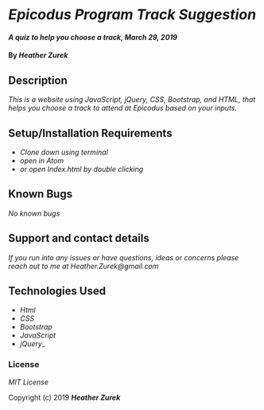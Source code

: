 # _Epicodus Program Track Suggestion_

#### _A quiz to help you choose a track, March 29, 2019_

#### By _Heather Zurek_

## Description

_This is a website using JavaScript, jQuery, CSS, Bootstrap, and HTML, that helps you choose a track to attend at Epicodus based on your inputs._

## Setup/Installation Requirements

* _Clone down using terminal_
* _open in Atom_
* _or open Index.html by double clicking_

## Known Bugs

_No known bugs_

## Support and contact details

_If you run into any issues or have questions, ideas or concerns please reach out to me at Heather.Zurek@gmail.com_

## Technologies Used

* _Html_
* _CSS_
* _Bootstrap_
* _JavaScript_
* _jQuery__

### License

*MIT License*

Copyright (c) 2019 **_Heather Zurek_**
